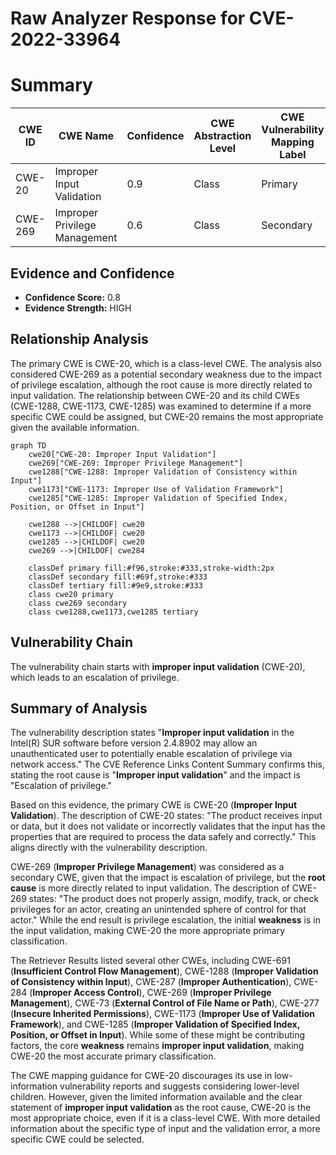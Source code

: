 # Raw Analyzer Response for CVE-2022-33964

# Summary
| CWE ID | CWE Name | Confidence | CWE Abstraction Level | CWE Vulnerability Mapping Label | CWE-Vulnerability Mapping Notes |
|---|---|---|---|---|---|
| CWE-20 | Improper Input Validation | 0.9 | Class | Primary | Discouraged |
| CWE-269 | Improper Privilege Management | 0.6 | Class | Secondary | Discouraged |

## Evidence and Confidence

*   **Confidence Score:** 0.8
*   **Evidence Strength:** HIGH

## Relationship Analysis
The primary CWE is CWE-20, which is a class-level CWE. The analysis also considered CWE-269 as a potential secondary weakness due to the impact of privilege escalation, although the root cause is more directly related to input validation. The relationship between CWE-20 and its child CWEs (CWE-1288, CWE-1173, CWE-1285) was examined to determine if a more specific CWE could be assigned, but CWE-20 remains the most appropriate given the available information.

```mermaid
graph TD
    cwe20["CWE-20: Improper Input Validation"]
    cwe269["CWE-269: Improper Privilege Management"]
    cwe1288["CWE-1288: Improper Validation of Consistency within Input"]
    cwe1173["CWE-1173: Improper Use of Validation Framework"]
    cwe1285["CWE-1285: Improper Validation of Specified Index, Position, or Offset in Input"]

    cwe1288 -->|CHILDOF| cwe20
    cwe1173 -->|CHILDOF| cwe20
    cwe1285 -->|CHILDOF| cwe20
    cwe269 -->|CHILDOF| cwe284

    classDef primary fill:#f96,stroke:#333,stroke-width:2px
    classDef secondary fill:#69f,stroke:#333
    classDef tertiary fill:#9e9,stroke:#333
    class cwe20 primary
    class cwe269 secondary
    class cwe1288,cwe1173,cwe1285 tertiary
```

## Vulnerability Chain
The vulnerability chain starts with **improper input validation** (CWE-20), which leads to an escalation of privilege.

## Summary of Analysis
The vulnerability description states "**Improper input validation** in the Intel(R) SUR software before version 2.4.8902 may allow an unauthenticated user to potentially enable escalation of privilege via network access." The CVE Reference Links Content Summary confirms this, stating the root cause is "**Improper input validation**" and the impact is "Escalation of privilege."

Based on this evidence, the primary CWE is CWE-20 (**Improper Input Validation**). The description of CWE-20 states: "The product receives input or data, but it does not validate or incorrectly validates that the input has the properties that are required to process the data safely and correctly." This aligns directly with the vulnerability description.

CWE-269 (**Improper Privilege Management**) was considered as a secondary CWE, given that the impact is escalation of privilege, but the **root cause** is more directly related to input validation. The description of CWE-269 states: "The product does not properly assign, modify, track, or check privileges for an actor, creating an unintended sphere of control for that actor." While the end result is privilege escalation, the initial **weakness** is in the input validation, making CWE-20 the more appropriate primary classification.

The Retriever Results listed several other CWEs, including CWE-691 (**Insufficient Control Flow Management**), CWE-1288 (**Improper Validation of Consistency within Input**), CWE-287 (**Improper Authentication**), CWE-284 (**Improper Access Control**), CWE-269 (**Improper Privilege Management**), CWE-73 (**External Control of File Name or Path**), CWE-277 (**Insecure Inherited Permissions**), CWE-1173 (**Improper Use of Validation Framework**), and CWE-1285 (**Improper Validation of Specified Index, Position, or Offset in Input**). While some of these might be contributing factors, the core **weakness** remains **improper input validation**, making CWE-20 the most accurate primary classification.

The CWE mapping guidance for CWE-20 discourages its use in low-information vulnerability reports and suggests considering lower-level children. However, given the limited information available and the clear statement of **improper input validation** as the root cause, CWE-20 is the most appropriate choice, even if it is a class-level CWE. With more detailed information about the specific type of input and the validation error, a more specific CWE could be selected.